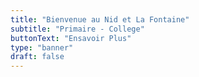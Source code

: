 ```yaml
---
title: "Bienvenue au Nid et La Fontaine"
subtitle: "Primaire - College"
buttonText: "Ensavoir Plus"
type: "banner"
draft: false
---
```


